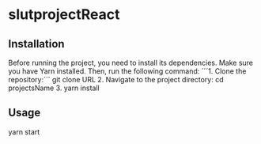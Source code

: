 # slutprojectReact

## Installation
Before running the project, you need to install its dependencies. Make sure you have Yarn installed. Then, run the following command:
´´´1. Clone the repository:´´´
git clone URL
2. Navigate to the project directory:
   cd projectsName
3. yarn install

## Usage
yarn start
